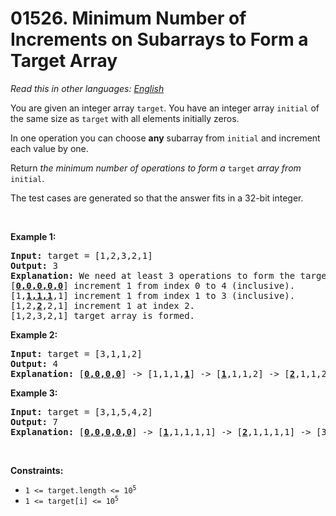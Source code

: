 # 01526. Minimum Number of Increments on Subarrays to Form a Target Array

  _Read this in other languages:_
    [_English_](README.md)

<p>You are given an integer array <code>target</code>. You have an integer array <code>initial</code> of the same size as <code>target</code> with all elements initially zeros.</p>

<p>In one operation you can choose <strong>any</strong> subarray from <code>initial</code> and increment each value by one.</p>

<p>Return <em>the minimum number of operations to form a </em><code>target</code><em> array from </em><code>initial</code>.</p>

<p>The test cases are generated so that the answer fits in a 32-bit integer.</p>

<p>&nbsp;</p>
<p><strong>Example 1:</strong></p>

<pre>
<strong>Input:</strong> target = [1,2,3,2,1]
<strong>Output:</strong> 3
<strong>Explanation:</strong> We need at least 3 operations to form the target array from the initial array.
[<strong><u>0,0,0,0,0</u></strong>] increment 1 from index 0 to 4 (inclusive).
[1,<strong><u>1,1,1</u></strong>,1] increment 1 from index 1 to 3 (inclusive).
[1,2,<strong><u>2</u></strong>,2,1] increment 1 at index 2.
[1,2,3,2,1] target array is formed.
</pre>

<p><strong>Example 2:</strong></p>

<pre>
<strong>Input:</strong> target = [3,1,1,2]
<strong>Output:</strong> 4
<strong>Explanation:</strong> [<strong><u>0,0,0,0</u></strong>] -&gt; [1,1,1,<strong><u>1</u></strong>] -&gt; [<strong><u>1</u></strong>,1,1,2] -&gt; [<strong><u>2</u></strong>,1,1,2] -&gt; [3,1,1,2]
</pre>

<p><strong>Example 3:</strong></p>

<pre>
<strong>Input:</strong> target = [3,1,5,4,2]
<strong>Output:</strong> 7
<strong>Explanation:</strong> [<strong><u>0,0,0,0,0</u></strong>] -&gt; [<strong><u>1</u></strong>,1,1,1,1] -&gt; [<strong><u>2</u></strong>,1,1,1,1] -&gt; [3,1,<strong><u>1,1,1</u></strong>] -&gt; [3,1,<strong><u>2,2</u></strong>,2] -&gt; [3,1,<strong><u>3,3</u></strong>,2] -&gt; [3,1,<strong><u>4</u></strong>,4,2] -&gt; [3,1,5,4,2].
</pre>

<p>&nbsp;</p>
<p><strong>Constraints:</strong></p>

<ul>
	<li><code>1 &lt;= target.length &lt;= 10<sup>5</sup></code></li>
	<li><code>1 &lt;= target[i] &lt;= 10<sup>5</sup></code></li>
</ul>
